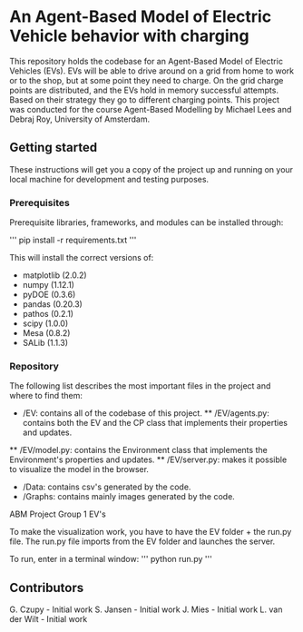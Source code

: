 # An Agent-Based Model of Electric Vehicle behavior with charging
This repository holds the codebase for an Agent-Based Model of Electric Vehicles (EVs). EVs will be able to drive around on a grid from home to work or to the shop, but at some point they need to charge. On the grid charge points are distributed, and the EVs hold in memory successful attempts. Based on their strategy they go to different charging points. This project was conducted for the course Agent-Based Modelling by Michael Lees and Debraj Roy, University of Amsterdam.

## Getting started
These instructions will get you a copy of the project up and running on your local machine for development and testing purposes.

### Prerequisites
Prerequisite libraries, frameworks, and modules can be installed through:

'''
pip install -r requirements.txt
'''

This will install the correct versions of:

* matplotlib (2.0.2)
* numpy (1.12.1)
* pyDOE (0.3.6)
* pandas (0.20.3)
* pathos (0.2.1)
* scipy (1.0.0)
* Mesa (0.8.2)
* SALib (1.1.3)

### Repository

The following list describes the most important files in the project and where to find them:

* /EV: contains all of the codebase of this project.
** /EV/agents.py: contains both the EV and the CP class that implements their properties and updates.

** /EV/model.py: contains the Environment class that implements the Environment's properties and updates.
** /EV/server.py: makes it possible to visualize the model in the browser.
* /Data: contains csv's generated by the code.
* /Graphs: contains mainly images generated by the code.



ABM Project Group 1 EV's




To make the visualization work, you have to have the EV folder + the run.py file. The run.py file imports from the EV folder and launches the server. 

To run, enter in  a terminal window:
'''
python run.py
'''
## Contributors

G. Czupy - Initial work
S. Jansen - Initial work
J. Mies - Initial work
L. van der Wilt - Initial work


